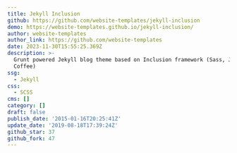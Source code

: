 ```yaml
---
title: Jekyll Inclusion
github: https://github.com/website-templates/jekyll-inclusion
demo: https://website-templates.github.io/jekyll-inclusion/
author: website-templates
author_link: https://github.com/website-templates
date: 2023-11-30T15:55:25.369Z
description: >-
  Grunt powered Jekyll blog theme based on Inclusion framework (Sass, Jade,
  Coffee)
ssg:
  - Jekyll
css:
  - SCSS
cms: []
category: []
draft: false
publish_date: '2015-01-16T20:25:41Z'
update_date: '2019-08-18T17:39:24Z'
github_star: 37
github_fork: 47
---
```

